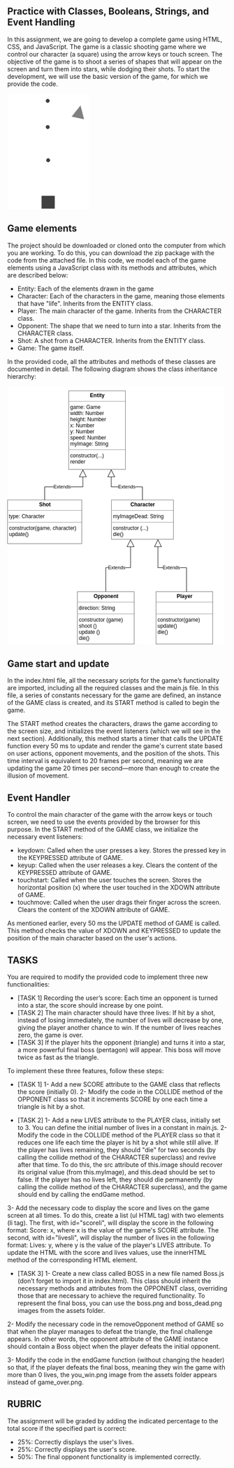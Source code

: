 
## Practice with Classes, Booleans, Strings, and Event Handling


In this assignment, we are going to develop a complete game using HTML, CSS, and JavaScript. The game is a classic shooting game where we control our character (a square) using the arrow keys or touch screen. The objective of the game is to shoot a series of shapes that will appear on the screen and turn them into stars, while dodging their shots. To start the development, we will use the basic version of the game, for which we provide the code.

![game](assets/game.png)

## Game elements

The project should be downloaded or cloned onto the computer from which you are working. To do this, you can download the zip package with the code from the attached file.
In this code, we model each of the game elements using a JavaScript class with its methods and attributes, which are described below:

- Entity: Each of the elements drawn in the game
- Character: Each of the characters in the game, meaning those elements that have "life". Inherits from the ENTITY class.
- Player: The main character of the game. Inherits from the CHARACTER class.
- Opponent: The shape that we need to turn into a star. Inherits from the CHARACTER class.
- Shot: A shot from a CHARACTER. Inherits from the ENTITY class.
- Game: The game itself.

In the provided code, all the attributes and methods of these classes are documented in detail. The following diagram shows the class inheritance hierarchy:

![class](assets/class.png)


## Game start and update

In the index.html file, all the necessary scripts for the game’s functionality are imported, including all the required classes and the main.js file. In this file, a series of constants necessary for the game are defined, an instance of the GAME class is created, and its START method is called to begin the game.

The START method creates the characters, draws the game according to the screen size, and initializes the event listeners (which we will see in the next section). Additionally, this method starts a timer that calls the UPDATE function every 50 ms to update and render the game's current state based on user actions, opponent movements, and the position of the shots. This time interval is equivalent to 20 frames per second, meaning we are updating the game 20 times per second—more than enough to create the illusion of movement.


## Event Handler

To control the main character of the game with the arrow keys or touch screen, we need to use the events provided by the browser for this purpose. In the START method of the GAME class, we initialize the necessary event listeners:

- keydown: Called when the user presses a key. Stores the pressed key in the KEYPRESSED attribute of GAME.
- keyup: Called when the user releases a key. Clears the content of the KEYPRESSED attribute of GAME.
- touchstart: Called when the user touches the screen. Stores the horizontal position (x) where the user touched in the XDOWN attribute of GAME.
- touchmove: Called when the user drags their finger across the screen. Clears the content of the XDOWN attribute of GAME.

As mentioned earlier, every 50 ms the UPDATE method of GAME is called. This method checks the value of XDOWN and KEYPRESSED to update the position of the main character based on the user's actions.



## TASKS

You are required to modify the provided code to implement three new functionalities:

- [TASK 1] Recording the user’s score: Each time an opponent is turned into a star, the score should increase by one point.
- [TASK 2] The main character should have three lives: If hit by a shot, instead of losing immediately, the number of lives will decrease by one, giving the player another chance to win. If the number of lives reaches zero, the game is over.
- [TASK 3] If the player hits the opponent (triangle) and turns it into a star, a more powerful final boss (pentagon) will appear. This boss will move twice as fast as the triangle.

To implement these three features, follow these steps:

- [TASK 1] 
1- Add a new SCORE attribute to the GAME class that reflects the score (initially 0).
2- Modify the code in the COLLIDE method of the OPPONENT class so that it increments SCORE by one each time a triangle is hit by a shot.


- [TASK 2] 
1- Add a new LIVES attribute to the PLAYER class, initially set to 3. You can define the initial number of lives in a constant in main.js.
2- Modify the code in the COLLIDE method of the PLAYER class so that it reduces one life each time the player is hit by a shot while still alive.
If the player has lives remaining, they should "die" for two seconds (by calling the collide method of the CHARACTER superclass) and revive after that time. To do this, the src attribute of this.image should recover its original value (from this.myImage), and this.dead should be set to false.
If the player has no lives left, they should die permanently (by calling the collide method of the CHARACTER superclass), and the game should end by calling the endGame method.

3- Add the necessary code to display the score and lives on the game screen at all times. To do this, create a list (ul HTML tag) with two elements (li tag). The first, with id="scoreli", will display the score in the following format: Score: x, where x is the value of the game's SCORE attribute. The second, with id="livesli", will display the number of lives in the following format: Lives: y, where y is the value of the player's LIVES attribute. To update the HTML with the score and lives values, use the innerHTML method of the corresponding HTML element.


- [TASK 3] 
1- Create a new class called BOSS in a new file named Boss.js (don’t forget to import it in index.html). This class should inherit the necessary methods and attributes from the OPPONENT class, overriding those that are necessary to achieve the required functionality. To represent the final boss, you can use the boss.png and boss_dead.png images from the assets folder.

2- Modify the necessary code in the removeOpponent method of GAME so that when the player manages to defeat the triangle, the final challenge appears. In other words, the opponent attribute of the GAME instance should contain a Boss object when the player defeats the initial opponent.

3- Modify the code in the endGame function (without changing the header) so that, if the player defeats the final boss, meaning they win the game with more than 0 lives, the you_win.png image from the assets folder appears instead of game_over.png.




## RUBRIC

The assignment will be graded by adding the indicated percentage to the total score if the specified part is correct:

- 25%: Correctly displays the user's lives.
- 25%: Correctly displays the user's score.
- 50%: The final opponent functionality is implemented correctly.


